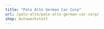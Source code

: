 ```yaml
---
title: "Palo Alto German Car Corp"
url: /palo-alto/palo-alto-german-car-corp/
shop: Autowerkstatt
---
```


